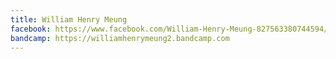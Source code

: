 ```yaml
---
title: William Henry Meung
facebook: https://www.facebook.com/William-Henry-Meung-827563380744594/
bandcamp: https://williamhenrymeung2.bandcamp.com
---
```

